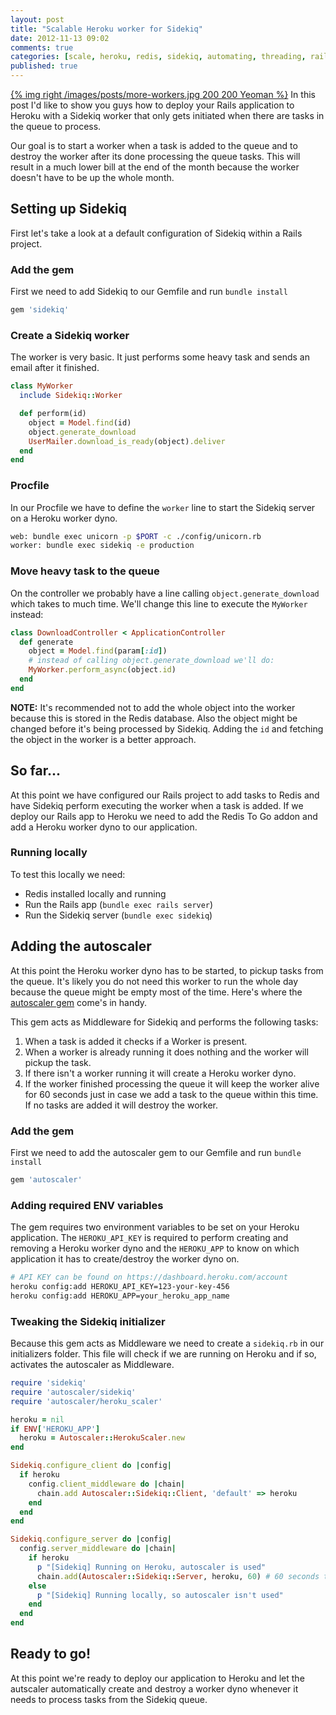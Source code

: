 ```yaml
---
layout: post
title: "Scalable Heroku worker for Sidekiq"
date: 2012-11-13 09:02
comments: true
categories: [scale, heroku, redis, sidekiq, automating, threading, rails, ruby]
published: true
---
```


[{% img right /images/posts/more-workers.jpg 200 200 Yeoman %}](/blog/2012/06/22/integrate-travis-ci-into-grunt/) In this post I'd like to show you guys how to deploy your Rails application to Heroku with a Sidekiq worker that only gets initiated when there are tasks in the queue to process.

Our goal is to start a worker when a task is added to the queue and to destroy the worker after its done processing the queue tasks. This will result in a much lower bill at the end of the month because the worker doesn't have to be up the whole month.

<!-- more -->

## Setting up Sidekiq

First let's take a look at a default configuration of Sidekiq within a Rails project.

### Add the gem

First we need to add Sidekiq to our Gemfile and run `bundle install`

``` ruby Gemfile
gem 'sidekiq'
```

### Create a Sidekiq worker

The worker is very basic. It just performs some heavy task and sends an email after it finished.

``` ruby app/workers/my_worker.rb
class MyWorker
  include Sidekiq::Worker

  def perform(id)
    object = Model.find(id)
    object.generate_download
    UserMailer.download_is_ready(object).deliver
  end
end
```

### Procfile

In our Procfile we have to define the `worker` line to start the Sidekiq server on a Heroku worker dyno.

``` bash Procfile
web: bundle exec unicorn -p $PORT -c ./config/unicorn.rb
worker: bundle exec sidekiq -e production
```

### Move heavy task to the queue

On the controller we probably have a line calling `object.generate_download` which takes to much time. We'll change this line to execute the `MyWorker` instead:

``` ruby app/controllers/download_controller.rb
class DownloadController < ApplicationController
  def generate
    object = Model.find(param[:id])
    # instead of calling object.generate_download we'll do:
    MyWorker.perform_async(object.id)
  end
end
```

**NOTE:** It's recommended not to add the whole object into the worker because this is stored in the Redis database. Also the object might be changed before it's being processed by Sidekiq. Adding the `id` and fetching the object in the worker is a better approach.

## So far...

At this point we have configured our Rails project to add tasks to Redis and have Sidekiq perform executing the worker when a task is added. If we deploy our Rails app to Heroku we need to add the Redis To Go addon and add a Heroku worker dyno to our application.

### Running locally

To test this locally we need:

- Redis installed locally and running
- Run the Rails app (`bundle exec rails server`)
- Run the Sidekiq server (`bundle exec sidekiq`)

## Adding the autoscaler

At this point the Heroku worker dyno has to be started, to pickup tasks from the queue. It's likely you do not need this worker to run the whole day because the queue might be empty most of the time. Here's where the [autoscaler gem](http://github.com/JustinLove/autoscaler/) come's in handy.

This gem acts as Middleware for Sidekiq and performs the following tasks:

1. When a task is added it checks if a Worker is present.
2. When a worker is already running it does nothing and the worker will pickup the task.
3. If there isn't a worker running it will create a Heroku worker dyno.
4. If the worker finished processing the queue it will keep the worker alive for 60 seconds just in case we add a task to the queue within this time. If no tasks are added it will destroy the worker.

### Add the gem

First we need to add the autoscaler gem to our Gemfile and run `bundle install`

``` ruby Gemfile
gem 'autoscaler'
```

### Adding required ENV variables

The gem requires two environment variables to be set on your Heroku application. The `HEROKU_API_KEY` is required to perform creating and removing a Heroku worker dyno and the `HEROKU_APP` to know on which application it has to create/destroy the worker dyno on.

``` bash
# API KEY can be found on https://dashboard.heroku.com/account
heroku config:add HEROKU_API_KEY=123-your-key-456
heroku config:add HEROKU_APP=your_heroku_app_name
```

### Tweaking the Sidekiq initializer

Because this gem acts as Middleware we need to create a `sidekiq.rb` in our initializers folder. This file will check if we are running on Heroku and if so, activates the autoscaler as Middleware.

``` ruby app/config/initializers/sidekiq.rb
require 'sidekiq'
require 'autoscaler/sidekiq'
require 'autoscaler/heroku_scaler'

heroku = nil
if ENV['HEROKU_APP']
  heroku = Autoscaler::HerokuScaler.new
end

Sidekiq.configure_client do |config|
  if heroku
    config.client_middleware do |chain|
      chain.add Autoscaler::Sidekiq::Client, 'default' => heroku
    end
  end
end

Sidekiq.configure_server do |config|
  config.server_middleware do |chain|
    if heroku
      p "[Sidekiq] Running on Heroku, autoscaler is used"
      chain.add(Autoscaler::Sidekiq::Server, heroku, 60) # 60 seconds timeout
    else
      p "[Sidekiq] Running locally, so autoscaler isn't used"
    end
  end
end
```

## Ready to go!

At this point we're ready to deploy our application to Heroku and let the autscaler automatically create and destroy a worker dyno whenever it needs to process tasks from the Sidekiq queue.
